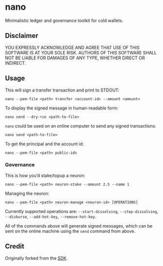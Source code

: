 # nano

Minimalistic ledger and governance toolkit for cold wallets.

## Disclaimer

YOU EXPRESSLY ACKNOWLEDGE AND AGREE THAT USE OF THIS SOFTWARE IS AT YOUR SOLE RISK.
AUTHORS OF THIS SOFTWARE SHALL NOT BE LIABLE FOR DAMAGES OF ANY TYPE, WHETHER DIRECT OR INDIRECT.

## Usage

This will sign a transfer transaction and print to STDOUT:

    nano --pem-file <path> transfer <account-id> --amount <amount>

To display the signed message in human-readable form:

    nano send --dry-run <path-to-file>

`nano` could be used on an online computer to send any signed transactions:

    nano send <path-to-file>

To get the principal and the account id:

    nano --pem-file <path> public-ids

### Governance

This is how you’d stake/topup a neuron:

    nano --pem-file <path> neuron-stake --amount 2.5 --name 1

Managing the neuron:

    nano --pem-file <path> neuron-manage <neuron-id> [OPERATIONS]

Currently supported operations are: `--start-dissolving`, `--stop-dissolving`, `--disburse`, `--add-hot-key`, `--remove-hot-key`.

All of the commands above will generate signed messages, which can be sent on the online machine using the `send` command from above.

## Credit

Originally forked from the [SDK](https://github.com/dfinity/sdk).
